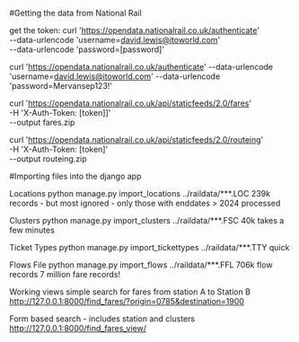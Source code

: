 

#Getting the data from National Rail

get the token:
     curl 'https://opendata.nationalrail.co.uk/authenticate' \
     --data-urlencode 'username=david.lewis@itoworld.com' \
     --data-urlencode 'password=[password]'

curl 'https://opendata.nationalrail.co.uk/authenticate' --data-urlencode 'username=david.lewis@itoworld.com' --data-urlencode 'password=Mervansep123!'

 
curl 'https://opendata.nationalrail.co.uk/api/staticfeeds/2.0/fares' \
-H 'X-Auth-Token: [token]]' \
--output fares.zip
 
 
curl 'https://opendata.nationalrail.co.uk/api/staticfeeds/2.0/routeing' \
-H 'X-Auth-Token: [token]' \
--output routeing.zip
 
#Importing files into the django app

Locations
python manage.py import_locations ../raildata/***.LOC
239k records - but most ignored - only those with enddates > 2024 processed

Clusters
python manage.py import_clusters ../raildata/***.FSC
40k takes a few minutes

Ticket Types
python manage.py import_tickettypes ../raildata/***.TTY
quick

Flows File
python manage.py import_flows ../raildata/***.FFL
706k flow records
7 million fare records!



Working views
simple search for fares from station A to Station B
http://127.0.0.1:8000/find_fares/?origin=0785&destination=1900

Form based search - includes station and clusters
http://127.0.0.1:8000/find_fares_view/

